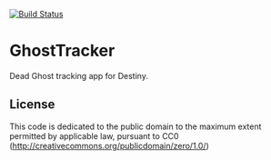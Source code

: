 [![Build Status](https://api.travis-ci.org/jconnell/GhostTracker.png)](https://travis-ci.org/jconnell/GhostTracker)

# GhostTracker #
Dead Ghost tracking app for Destiny.


License
-------

This code is dedicated to the public domain to the maximum extent permitted by applicable law, pursuant to CC0 (http://creativecommons.org/publicdomain/zero/1.0/)

